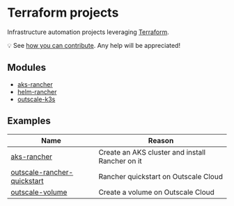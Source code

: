 # Terraform projects

Infrastructure automation projects leveraging [Terraform](https://www.terraform.io/).

💡 See [how you can contribute](CONTRIBUTING.md). Any help will be appreciated!

## Modules

* [aks-rancher](modules/aks-rancher/README.md)
* [helm-rancher](modules/helm-rancher/README.md)
* [outscale-k3s](modules/outscale-k3s/README.md)

## Examples

Name                                                                       | Reason
---------------------------------------------------------------------------|------------------------------------------------
[aks-rancher](examples/aks-rancher/README.md)                              | Create an AKS cluster and install Rancher on it
[outscale-rancher-quickstart](examples/outscale-vm-rke2-rancher/README.md) | Rancher quickstart on Outscale Cloud
[outscale-volume](examples/outscale-volume/README.md)                      | Create a volume on Outscale Cloud
